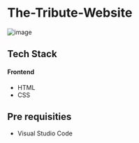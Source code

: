 # The-Tribute-Website
![image](https://github.com/rafiqurrehman/The-Tribute-Website/assets/66937007/f215d965-eb93-40fd-aa3f-773020849140)
## Tech Stack
#### Frontend
- HTML
- CSS
## Pre requisities
- Visual Studio Code
